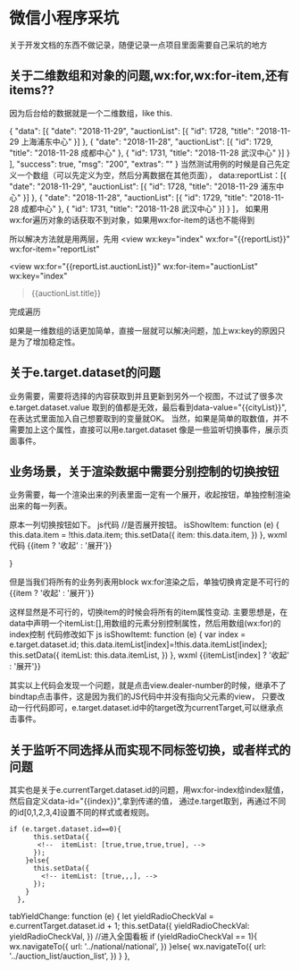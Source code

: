 # 微信小程序采坑

关于开发文档的东西不做记录，随便记录一点项目里面需要自己采坑的地方

## 关于二维数组和对象的问题,wx:for,wx:for-item,还有items??

因为后台给的数据就是一个二维数组，like this.

 {
    "data": [{
            "date": "2018-11-29",
            "auctionList": [{
                "id": 1728,
                "title": "2018-11-29 上海浦东中心"
            }]
        },
        {
            "date": "2018-11-28",
            "auctionList": [{
                "id": 1729,
                "title": "2018-11-28 成都中心"
            }, {
                "id": 1731,
                "title": "2018-11-28 武汉中心"
            }]
        }
    ],
    "success": true,
    "msg": "200",
    "extras": ""
}
当然测试用例的时候是自己先定义一个数组（可以先定义为空，然后分离数据在其他页面），
data:reportList：[{
            "date": "2018-11-29",
            "auctionList": [{
                "id": 1728,
                "title": "2018-11-29 浦东中心"
            }]
        },
        {
            "date": "2018-11-28",
            "auctionList": [{
                "id": 1729,
                "title": "2018-11-28 成都中心"
            }, {
                "id": 1731,
                "title": "2018-11-28 武汉中心"
            }]
        }
    ]，
如果用wx:for遍历对象的话获取不到对象，如果用wx:for-item的话也不能得到

所以解决方法就是用两层，先用
<view 	wx:key="index" 
		wx:for="{{reportList}}" 
		wx:for-item="reportList"
>
<view 	wx:for="{{reportList.auctionList}}" 
		wx:for-item="auctionList" 
		wx:key="index"
>{{auctionList.title}}

完成遍历

如果是一维数组的话更加简单，直接一层就可以解决问题，加上wx:key的原因只是为了增加稳定性。

## 关于e.target.dataset的问题

业务需要，需要将选择的内容获取到并且更新到另外一个视图，不过试了很多次
e.target.dataset.value 取到的值都是无效，最后看到data-value="{{cityList}}",
在表达式里面加入自己想要取到的变量就OK。
当然，如果是简单的取数值，并不需要加上这个属性，直接可以用e.target.dataset
像是一些监听切换事件，展示页面事件。

## 业务场景，关于渲染数据中需要分别控制的切换按钮

业务需要，每一个渲染出来的列表里面一定有一个展开，收起按钮，单独控制渲染出来的每一列表。

原本一列切换按钮如下。
js代码
	//是否展开按钮。
	  isShowItem: function (e) {
	    this.data.item = !this.data.item;
	    this.setData({
	      item: this.data.item,
	    })
	  },
wxml代码
 <view class="dealer-number color-primary" bindtap="isShowItem">
        {{item ? '收起' : '展开'}}
        <!-- 这里是切换列表，一般来说在内容头部 -->
 </view>

 <view  wx:if="{{item}}">
<!-- {这里是需要展开的内容} -->
 </view>}

但是当我们将所有的业务列表用block wx:for渲染之后，单独切换肯定是不可行的
<block wx:for="{{listName}}">
	<view class="dealer-number color-primary" bindtap="isShowItem">
	    {{item ? '收起' : '展开'}}
	    <!-- 这里是切换列表，一般来说在内容头部 -->
	</view>
   <view  wx:if="{{item}}">
<!-- {这里是需要展开的内容} -->
   </view>
</block>
这样显然是不可行的，切换item的时候会将所有的item属性变动.
	主要思想是，在data中声明一个itemList:[],用数组的元素分别控制属性，然后用数组(wx:for)的index控制
代码修改如下
js
isShowItemt: function (e) {
var index = e.target.dataset.id;
this.data.itemList[index]=!this.data.itemList[index];
this.setData({
  itemList: this.data.itemList,
})
},
wxml
<block wx:for="{{listName}}" wx:key="index" wx:for-index="index">
	<view data-id="{{index}}" bindtap="isShowItemt"> 
		<!-- 这里担心e.target.dataset.id得不到Index，所以套了一层view,将bingtap套在父元素内的第一个子元素 -->
	<view class="dealer-number color-primary">
	    {{itemList[index] ? '收起' : '展开'}}
	    <!-- 这里是切换列表，一般来说在内容头部 -->
	</view>
   <view  wx:if="{{itemList[index]}}">
<!-- {这里是需要展开的内容} -->
   </view>
   </view>
</block>

其实以上代码会发现一个问题，就是点击view.dealer-number的时候，继承不了bindtap点击事件，这是因为我们的JS代码中并没有指向父元素的view，
只要改动一行代码即可，e.target.dataset.id中的target改为currentTarget,可以继承点击事件。

## 关于监听不同选择从而实现不同标签切换，或者样式的问题

其实也是关于e.currentTarget.dataset.id的问题，用wx:for-index给index赋值，然后自定义data-id="{{index}}",拿到传递的值，
通过e.target取到，再通过不同的id[0,1,2,3,4]设置不同的样式或者规则。

	if (e.target.dataset.id==0){
	      this.setData({
	       <!--  itemList: [true,true,true,true], -->
	      });
	    }else{
	      this.setData({
	        <!-- itemList: [true,,,], -->
	      });
	    }
	  },
  
tabYieldChange: function (e) {
let yieldRadioCheckVal = e.currentTarget.dataset.id + 1;
this.setData({
  yieldRadioCheckVal: yieldRadioCheckVal,
})
//进入全国看板
if (yieldRadioCheckVal == 1){
  wx.navigateTo({
    url: '../national/national',
  })
}else{
  wx.navigateTo({
    url: '../auction_list/auction_list',
  })
}
},